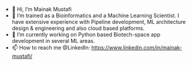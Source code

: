 - 👋 Hi, I’m Mainak Mustafi
- 👀 I’m trained as a Bioinformatics and a Machine Learning Scientist. I have extensive experience with Pipeline development, ML architecture design & engineering and also cloud based platforms.
- 🌱 I’m currently working on Python based Biotech-space app development in several ML areas.
- 📫 How to reach me @LinkedIn: https://www.linkedin.com/in/mainak-mustafi/

<!--
**mainakm7/mainakm7** is a ✨ _special_ ✨ repository because its `README.md` (this file) appears on your GitHub profile.

Here are some ideas to get you started:

- 🔭 I’m currently working on ...
- 🌱 I’m currently learning ...
- 👯 I’m looking to collaborate on ...
- 🤔 I’m looking for help with ...
- 💬 Ask me about ...
- 📫 How to reach me: ...
- 😄 Pronouns: ...
- ⚡ Fun fact: ...
-->
